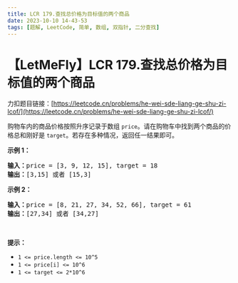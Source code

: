 ```yaml
---
title: LCR 179.查找总价格为目标值的两个商品
date: 2023-10-10 14-43-53
tags: [题解, LeetCode, 简单, 数组, 双指针, 二分查找]
---
```


# 【LetMeFly】LCR 179.查找总价格为目标值的两个商品

力扣题目链接：[https://leetcode.cn/problems/he-wei-sde-liang-ge-shu-zi-lcof/](https://leetcode.cn/problems/he-wei-sde-liang-ge-shu-zi-lcof/)

<p>购物车内的商品价格按照升序记录于数组 <code>price</code>。请在购物车中找到两个商品的价格总和刚好是 <code>target</code>。若存在多种情况，返回任一结果即可。</p>

<p><strong>示例 1：</strong></p>

<pre>
<strong>输入：</strong>price = [3, 9, 12, 15], target = 18
<strong>输出：</strong>[3,15] 或者 [15,3]
</pre>

<p><strong>示例 2：</strong></p>

<pre>
<strong>输入：</strong>price = [8, 21, 27, 34, 52, 66], target = 61
<strong>输出：</strong>[27,34] 或者 [34,27]
</pre>

<p>&nbsp;</p>

<p><strong>提示：</strong></p>

<ul>
	<li><code>1 &lt;= price.length &lt;= 10^5</code></li>
	<li><code>1 &lt;= price[i] &lt;= 10^6</code></li>
	<li><code>1 &lt;= target &lt;= 2*10^6</code></li>
</ul>


    